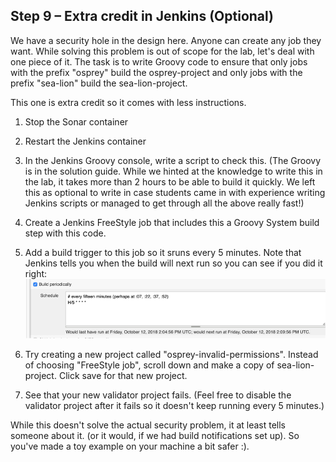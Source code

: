 ## Step 9 – Extra credit in Jenkins (Optional)

We have a security hole in the design here. Anyone can create any job they want. While solving this problem is out of scope for the lab, let&#39;s deal with one piece of it. The task is to write Groovy code to ensure that only jobs with the prefix &quot;osprey&quot; build the osprey-project and only jobs with the prefix &quot;sea-lion&quot; build the sea-lion-project.

This one is extra credit so it comes with less instructions.

1. Stop the Sonar container

1. Restart the Jenkins container

1. In the Jenkins Groovy console, write a script to check this. (The Groovy is in the solution guide. While we hinted at the knowledge to write this in the lab, it takes more than 2 hours to be able to build it quickly.  We left this as optional to write in case students came in with experience writing Jenkins scripts or managed to get through all the above really fast!)

1. Create a Jenkins FreeStyle job that includes this a Groovy System build step with this code.

1. Add a build trigger to this job so it sruns every 5 minutes. Note that Jenkins tells you when the build will next run so you can see if you did it right:
 ![Build Trigger](../images/step-9-build-trigger.png)

1. Try creating a new project called &quot;osprey-invalid-permissions&quot;. Instead of choosing &quot;FreeStyle job&quot;, scroll down and make a copy of sea-lion-project. Click save for that new project.

1. See that your new validator project fails. (Feel free to disable the validator project after it fails so it doesn&#39;t keep running every 5 minutes.)

While this doesn&#39;t solve the actual security problem, it at least tells someone about it. (or it would, if we had build notifications set up). So you&#39;ve made a toy example on your machine a bit safer :).

